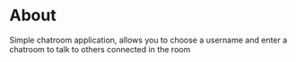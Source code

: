 # About
Simple chatroom application, allows you to choose a username and enter a chatroom to talk to others connected in the room